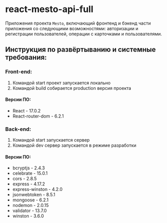 # react-mesto-api-full
Приложения проекта `Mesto`, включающий фронтенд и бэкенд части приложения со следующими возможностями: авторизации и регистрации пользователей, операции с карточками и пользователями. 

## Инструкция по развёртыванию и системные требования:

### Front-end:
 1. Командой start проект запускается локально
 2. Командой build собирается production версия проекта

#### Версии ПО:
* React - 17.0.2
* React-router-dom - 6.2.1

### Back-end:
 1. Командой start запускается сервер
 2. Командой dev сервер запускается в режиме разработки

#### Версии ПО:
* bcryptjs - 2.4.3
* celebrate - 15.0.1
* cors - 2.8.5
* express - 4.17.2
* express-winston - 4.2.0
* jsonwebtoken - 8.5.1
* mongoose - 6.2.1
* nodemon - 2.0.15
* validator - 13.7.0
* winston - 3.6.0

